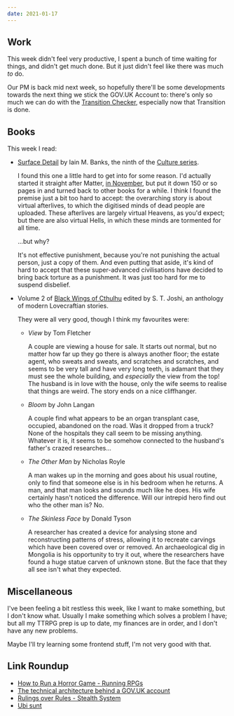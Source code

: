 ```yaml
---
date: 2021-01-17
---
```


## Work

This week didn't feel very productive, I spent a bunch of time waiting
for things, and didn't get much done.  But it just didn't feel like
there was much *to* do.

Our PM is back mid next week, so hopefully there'll be some
developments towards the next thing we stick the GOV.UK Account to:
there's only so much we can do with the [Transition Checker][],
especially now that Transition is done.

[Transition Checker]: https://www.gov.uk/transition-check/questions


## Books

This week I read:

- [Surface Detail][] by Iain M. Banks, the ninth of the [Culture series][].

  I found this one a little hard to get into for some reason.  I'd
  actually started it straight after Matter, [in November][], but put
  it down 150 or so pages in and turned back to other books for a
  while.  I think I found the premise just a bit too hard to accept:
  the overarching story is about virtual afterlives, to which the
  digitised minds of dead people are uploaded.  These afterlives are
  largely virtual Heavens, as you'd expect; but there are also virtual
  Hells, in which these minds are tormented for all time.

  ...but why?

  It's not effective punishment, because you're not punishing the
  actual person, just a copy of them.  And even putting that aside,
  it's kind of hard to accept that these super-advanced civilisations
  have decided to bring back torture as a punishment.  It was just too
  hard for me to suspend disbelief.

- Volume 2 of [Black Wings of Cthulhu][] edited by S. T. Joshi, an
  anthology of modern Lovecraftian stories.

  They were all very good, though I think my favourites were:

  - *View* by Tom Fletcher

    A couple are viewing a house for sale.  It starts out normal, but
    no matter how far up they go there is always another floor; the
    estate agent, who sweats and sweats, and scratches and scratches,
    and seems to be very tall and have very long teeth, is adamant
    that they must see the whole building, and *especially* the view
    from the top!  The husband is in love with the house, only the
    wife seems to realise that things are weird.  The story ends on a
    nice cliffhanger.

  - *Bloom* by John Langan

    A couple find what appears to be an organ transplant case,
    occupied, abandoned on the road.  Was it dropped from a truck?
    None of the hospitals they call seem to be missing anything.
    Whatever it is, it seems to be somehow connected to the husband's
    father's crazed researches...

  - *The Other Man* by Nicholas Royle

    A man wakes up in the morning and goes about his usual routine,
    only to find that someone else is in his bedroom when he returns.
    A man, and that man looks and sounds much like he does.  His wife
    certainly hasn't noticed the difference.  Will our intrepid hero
    find out who the other man is?  No.

  - *The Skinless Face* by Donald Tyson

    A researcher has created a device for analysing stone and
    reconstructing patterns of stress, allowing it to recreate
    carvings which have been covered over or removed.  An
    archaeological dig in Mongolia is his opportunity to try it out,
    where the researchers have found a huge statue carven of unknown
    stone.  But the face that they all see isn't what they expected.

[Surface Detail]: https://en.wikipedia.org/wiki/Surface_Detail
[Culture series]: https://en.wikipedia.org/wiki/Culture_series
[in November]: https://misc.barrucadu.co.uk/_site/weeknotes-113.html
[Black Wings of Cthulhu]: https://www.goodreads.com/book/show/17978538-black-wings-of-cthulhu-2


## Miscellaneous

I've been feeling a bit restless this week, like I want to make
something, but I don't know what.  Usually I make something which
solves a problem I have; but all my TTRPG prep is up to date, my
finances are in order, and I don't have any new problems.

Maybe I'll try learning some frontend stuff, I'm not very good with
that.


## Link Roundup

- [How to Run a Horror Game - Running RPGs](https://www.youtube.com/watch?v=0SG01FV_zd4)
- [The technical architecture behind a GOV.UK account](https://insidegovuk.blog.gov.uk/2021/01/07/the-technical-architecture-behind-a-gov-uk-account/)
- [Rulings over Rules - Stealth System](https://themansegaming.blogspot.com/2021/01/rulings-over-rules-stealth-system.html)
- [Ubi sunt](https://en.wikipedia.org/wiki/Ubi_sunt)
